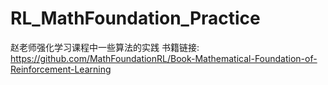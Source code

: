 # RL_MathFoundation_Practice
赵老师强化学习课程中一些算法的实践
书籍链接:
https://github.com/MathFoundationRL/Book-Mathematical-Foundation-of-Reinforcement-Learning
